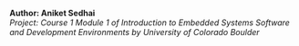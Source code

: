 **Author: Aniket Sedhai**  
*Project: Course 1 Module 1 of Introduction to Embedded Systems Software and Development Environments by University of Colorado Boulder*
